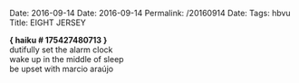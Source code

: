 Date: 2016-09-14
Date: 2016-09-14
Permalink: /20160914
Date: 
Tags: hbvu
Title: EIGHT JERSEY
  
**{ haiku # 175427480713 }**  
dutifully set the alarm clock  
wake up in the middle of sleep  
be upset with marcio araújo  
